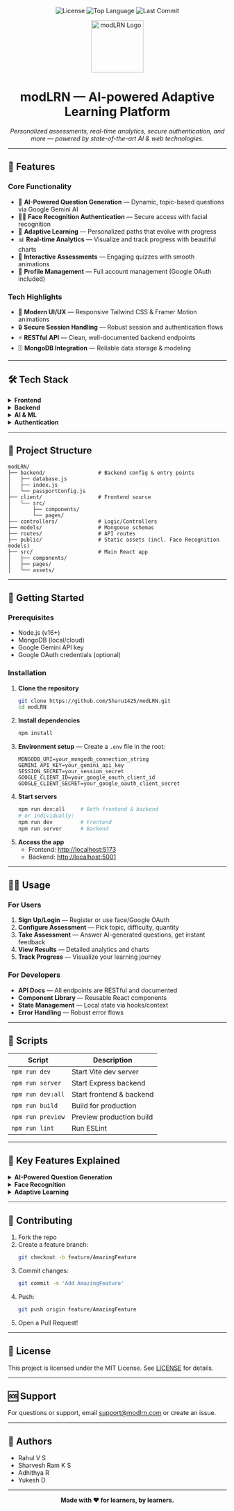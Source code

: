 <p align="center">
  <img src="https://img.shields.io/github/license/Sharu1425/modLRN?style=flat-square" alt="License" />
  <img src="https://img.shields.io/github/languages/top/Sharu1425/modLRN?style=flat-square" alt="Top Language" />
  <img src="https://img.shields.io/github/last-commit/Sharu1425/modLRN?style=flat-square" alt="Last Commit" />
</p>

<p align="center">
  <img src="https://user-images.githubusercontent.com/placeholder/logo.png" width="120" alt="modLRN Logo" />
</p>

<h1 align="center"><b>modLRN — AI-powered Adaptive Learning Platform</b></h1>
<p align="center">
  <em>Personalized assessments, real-time analytics, secure authentication, and more — powered by state-of-the-art AI & web technologies.</em>
</p>

---

## 🚀 Features

### Core Functionality
- 🤖 **AI-Powered Question Generation** — Dynamic, topic-based questions via Google Gemini AI
- 🧑‍💻 **Face Recognition Authentication** — Secure access with facial recognition
- 🧠 **Adaptive Learning** — Personalized paths that evolve with progress
- 📊 **Real-time Analytics** — Visualize and track progress with beautiful charts
- 📝 **Interactive Assessments** — Engaging quizzes with smooth animations
- 👤 **Profile Management** — Full account management (Google OAuth included)

### Tech Highlights
- 🎨 **Modern UI/UX** — Responsive Tailwind CSS & Framer Motion animations
- 🔒 **Secure Session Handling** — Robust session and authentication flows
- ⚡ **RESTful API** — Clean, well-documented backend endpoints
- 🗄️ **MongoDB Integration** — Reliable data storage & modeling

---

## 🛠️ Tech Stack

<details>
  <summary><strong>Frontend</strong></summary>
  <ul>
    <li><b>React 18</b> & <b>Vite</b></li>
    <li>Tailwind CSS, Framer Motion, React Router DOM</li>
    <li>Axios, Recharts</li>
  </ul>
</details>
<details>
  <summary><strong>Backend</strong></summary>
  <ul>
    <li>Node.js, Express.js</li>
    <li>MongoDB, Mongoose</li>
    <li>Passport.js, bcryptjs, Express Session</li>
  </ul>
</details>
<details>
  <summary><strong>AI & ML</strong></summary>
  <ul>
    <li>Google Gemini AI</li>
    <li>Face-API.js, TensorFlow.js</li>
  </ul>
</details>
<details>
  <summary><strong>Authentication</strong></summary>
  <ul>
    <li>Google OAuth 2.0</li>
    <li>Face Recognition</li>
    <li>Local (Username/Password)</li>
  </ul>
</details>

---

## 📁 Project Structure

```tree
modLRN/
├── backend/                 # Backend config & entry points
│   ├── database.js
│   ├── index.js
│   └── passportConfig.js
├── client/                  # Frontend source
│   └── src/
│       ├── components/
│       └── pages/
├── controllers/             # Logic/Controllers
├── models/                  # Mongoose schemas
├── routes/                  # API routes
├── public/                  # Static assets (incl. Face Recognition models)
├── src/                     # Main React app
│   ├── components/
│   ├── pages/
│   └── assets/
```

---

## 🚦 Getting Started

### Prerequisites
- Node.js (v16+)
- MongoDB (local/cloud)
- Google Gemini API key
- Google OAuth credentials (optional)

### Installation

1. **Clone the repository**
   ```bash
   git clone https://github.com/Sharu1425/modLRN.git
   cd modLRN
   ```
2. **Install dependencies**
   ```bash
   npm install
   ```
3. **Environment setup** — Create a `.env` file in the root:
   ```env
   MONGODB_URI=your_mongodb_connection_string
   GEMINI_API_KEY=your_gemini_api_key
   SESSION_SECRET=your_session_secret
   GOOGLE_CLIENT_ID=your_google_oauth_client_id
   GOOGLE_CLIENT_SECRET=your_google_oauth_client_secret
   ```
4. **Start servers**
   ```bash
   npm run dev:all     # Both frontend & backend
   # or individually:
   npm run dev         # Frontend
   npm run server      # Backend
   ```
5. **Access the app**
   - Frontend: [http://localhost:5173](http://localhost:5173)
   - Backend: [http://localhost:5001](http://localhost:5001)

---

## 👩‍🎓 Usage

### For Users
1. **Sign Up/Login** — Register or use face/Google OAuth
2. **Configure Assessment** — Pick topic, difficulty, quantity
3. **Take Assessment** — Answer AI-generated questions, get instant feedback
4. **View Results** — Detailed analytics and charts
5. **Track Progress** — Visualize your learning journey

### For Developers
- **API Docs** — All endpoints are RESTful and documented
- **Component Library** — Reusable React components
- **State Management** — Local state via hooks/context
- **Error Handling** — Robust error flows

---

## 🔧 Scripts

| Script            | Description                      |
|-------------------|----------------------------------|
| `npm run dev`     | Start Vite dev server            |
| `npm run server`  | Start Express backend            |
| `npm run dev:all` | Start frontend & backend         |
| `npm run build`   | Build for production             |
| `npm run preview` | Preview production build         |
| `npm run lint`    | Run ESLint                       |

---

## 🌟 Key Features Explained

<details>
  <summary><b>AI-Powered Question Generation</b></summary>
  <ul>
    <li>Topic — Any subject (e.g., "JavaScript", "ML")</li>
    <li>Difficulty — Easy, Medium, Hard</li>
    <li>Count — 1-50 questions per assessment</li>
  </ul>
</details>

<details>
  <summary><b>Face Recognition</b></summary>
  <ul>
    <li>Face-API.js for real-time detection</li>
    <li>Secure storage of facial descriptors</li>
    <li>Seamless biometric authentication</li>
  </ul>
</details>

<details>
  <summary><b>Adaptive Learning</b></summary>
  <ul>
    <li>Tracks user performance</li>
    <li>Personalized recommendations & adaptive difficulty</li>
  </ul>
</details>

---

## 🤝 Contributing

1. Fork the repo
2. Create a feature branch:
   ```bash
   git checkout -b feature/AmazingFeature
   ```
3. Commit changes:
   ```bash
   git commit -m 'Add AmazingFeature'
   ```
4. Push:
   ```bash
   git push origin feature/AmazingFeature
   ```
5. Open a Pull Request!

---

## 📝 License

This project is licensed under the MIT License. See [LICENSE](LICENSE) for details.

---

## 🆘 Support

For questions or support, email [support@modlrn.com](mailto:support@modlrn.com) or create an issue.

---

## 👥 Authors

- Rahul V S
- Sharvesh Ram K S
- Adhithya R
- Yukesh D

---

<p align="center"><b>Made with ❤️ for learners, by learners.</b></p>
